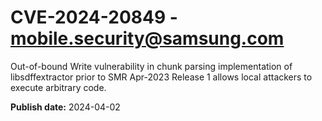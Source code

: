 # CVE-2024-20849 - mobile.security@samsung.com

Out-of-bound Write vulnerability in chunk parsing implementation of libsdffextractor prior to SMR Apr-2023 Release 1 allows local attackers to execute arbitrary code.

**Publish date:** 2024-04-02
